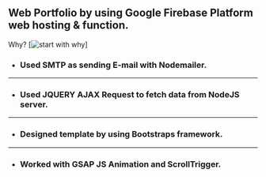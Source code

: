 ## **Web Portfolio by using Google Firebase Platform web hosting & function.**

 Why? [![start with why](https://img.shields.io/badge/start%20with-why%3F-brightgreen.svg?style=flat)] 



- ### Used SMTP as sending E-mail with Nodemailer.
----
- ### Used JQUERY AJAX Request to fetch data from NodeJS server.
----
- ### Designed template by using Bootstraps framework.
----
- ### Worked with GSAP JS Animation and ScrollTrigger.
